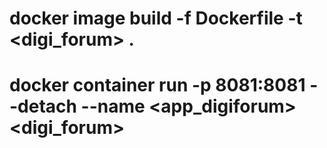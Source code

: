 # docker image build -f Dockerfile -t <digi_forum> .                   

# docker container run -p 8081:8081 --detach --name <app_digiforum> <digi_forum>